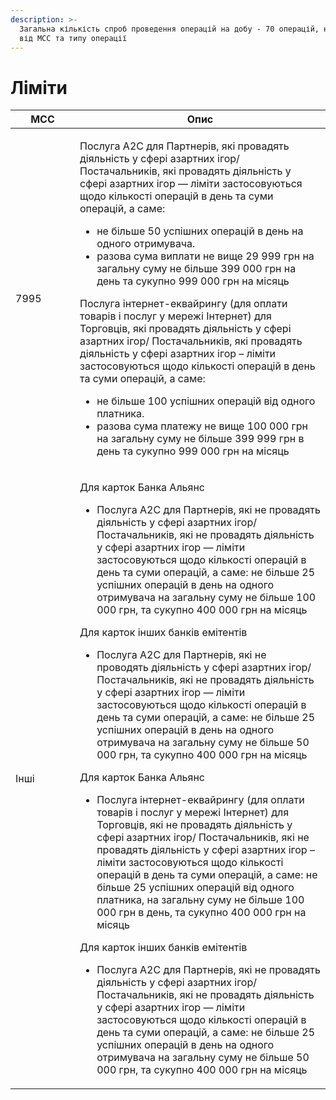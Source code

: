 ```yaml
---
description: >-
  Загальна кількість спроб проведення операцій на добу - 70 операцій, незалежно
  від МСС та типу операції
---
```


# Ліміти

<table><thead><tr><th width="130">МСС</th><th width="602">Опис</th></tr></thead><tbody><tr><td>7995</td><td><p>Послуга A2C для Партнерів, які провадять діяльність у сфері азартних ігор/ Постачальників, які провадять діяльність у сфері азартних ігор — ліміти застосовуються щодо кількості операцій в день та суми операцій, а саме:</p><ul><li>не більше 50 успішних операцій в день на одного отримувача. </li><li>разова сума виплати не вище 29 999 грн на загальну суму не більше 399 000 грн на день та сукупно 999 000 грн на місяць</li></ul><p>Послуга інтернет-еквайрингу (для оплати товарів і послуг у мережі Інтернет) для Торговців, які провадять діяльність у сфері азартних ігор/ Постачальників, які провадять діяльність у сфері азартних ігор – ліміти застосовуються щодо кількості операцій в день та суми операцій, а саме:</p><ul><li>не більше 100 успішних операцій від одного платника.</li><li>разова сума платежу не вище 100 000 грн на загальну суму не більше 399 999 грн в день та сукупно 999 000 грн на місяць</li></ul></td></tr><tr><td>Інші</td><td><p></p><p>Для карток Банка Альянс</p><ul><li>Послуга A2C для Партнерів, які не провадять діяльність у сфері азартних ігор/ Постачальників, які не провадять діяльність у сфері азартних ігор — ліміти застосовуються щодо кількості операцій в день та суми операцій, а саме: не більше 25 успішних операцій в день на одного отримувача на загальну суму не більше 100 000 грн, та сукупно 400 000 грн на місяць</li></ul><p>Для карток інших банків емітентів</p><ul><li>Послуга A2C для Партнерів, які не проводять діяльність у сфері азартних ігор/ Постачальників, які не провадять діяльність у сфері азартних ігор — ліміти застосовуються щодо кількості операцій в день та суми операцій, а саме: не більше 25 успішних операцій в день на одного отримувача на загальну суму не більше 50 000 грн, та сукупно 400 000 грн на місяць</li></ul><p>Для карток Банка Альянс</p><ul><li>Послуга інтернет-еквайрингу (для оплати товарів і послуг у мережі Інтернет) для Торговців, які не провадять діяльність у сфері азартних ігор/ Постачальників, які не провадять діяльність у сфері азартних ігор – ліміти застосовуються щодо кількості операцій в день та суми операцій, а саме: не більше 25 успішних операцій від одного платника, на загальну суму не більше 100 000 грн в день, та сукупно 400 000 грн на місяць</li></ul><p>Для карток інших банків емітентів</p><ul><li>Послуга A2C для Партнерів, які не провадять діяльність у сфері азартних ігор/ Постачальників, які не провадять діяльність у сфері азартних ігор — ліміти застосовуються щодо кількості операцій в день та суми операцій, а саме: не більше 25 успішних операцій в день на одного отримувача на загальну суму не більше 50 000 грн, та сукупно 400 000 грн на місяць</li></ul></td></tr></tbody></table>


